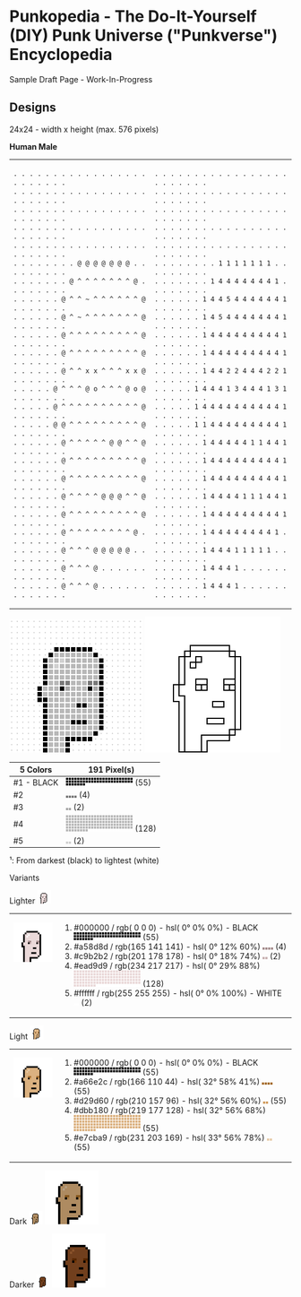 # Punkopedia  - The Do-It-Yourself (DIY) Punk Universe ("Punkverse") Encyclopedia


Sample Draft Page - Work-In-Progress



## Designs

24x24 - width x height  (max. 576 pixels)


**Human Male**


<table width="100%">
<tr>
<td markdown="1" style="vertical-align: top;">

```
. . . . . . . . . . . . . . . . . . . . . . . .
. . . . . . . . . . . . . . . . . . . . . . . .
. . . . . . . . . . . . . . . . . . . . . . . .
. . . . . . . . . . . . . . . . . . . . . . . .
. . . . . . . . . . . . . . . . . . . . . . . .
. . . . . . . . @ @ @ @ @ @ @ . . . . . . . . .
. . . . . . . @ ^ ^ ^ ^ ^ ^ ^ @ . . . . . . . .
. . . . . . @ ^ ^ ~ ^ ^ ^ ^ ^ ^ @ . . . . . . .
. . . . . . @ ^ ~ ^ ^ ^ ^ ^ ^ ^ @ . . . . . . .
. . . . . . @ ^ ^ ^ ^ ^ ^ ^ ^ ^ @ . . . . . . .
. . . . . . @ ^ ^ ^ ^ ^ ^ ^ ^ ^ @ . . . . . . .
. . . . . . @ ^ ^ x x ^ ^ ^ x x @ . . . . . . .
. . . . . @ ^ ^ ^ @ o ^ ^ ^ @ o @ . . . . . . .
. . . . . @ ^ ^ ^ ^ ^ ^ ^ ^ ^ ^ @ . . . . . . .
. . . . . @ @ ^ ^ ^ ^ ^ ^ ^ ^ ^ @ . . . . . . .
. . . . . . @ ^ ^ ^ ^ ^ @ @ ^ ^ @ . . . . . . .
. . . . . . @ ^ ^ ^ ^ ^ ^ ^ ^ ^ @ . . . . . . .
. . . . . . @ ^ ^ ^ ^ ^ ^ ^ ^ ^ @ . . . . . . .
. . . . . . @ ^ ^ ^ ^ @ @ @ ^ ^ @ . . . . . . .
. . . . . . @ ^ ^ ^ ^ ^ ^ ^ ^ ^ @ . . . . . . .
. . . . . . @ ^ ^ ^ ^ ^ ^ ^ ^ @ . . . . . . . .
. . . . . . @ ^ ^ ^ @ @ @ @ @ . . . . . . . . .
. . . . . . @ ^ ^ ^ @ . . . . . . . . . . . . .
. . . . . . @ ^ ^ ^ @ . . . . . . . . . . . . .
```

</td>
<td markdown="1" style="vertical-align: top;">

```
. . . . . . . . . . . . . . . . . . . . . . . .
. . . . . . . . . . . . . . . . . . . . . . . .
. . . . . . . . . . . . . . . . . . . . . . . .
. . . . . . . . . . . . . . . . . . . . . . . .
. . . . . . . . . . . . . . . . . . . . . . . .
. . . . . . . . 1 1 1 1 1 1 1 . . . . . . . . .
. . . . . . . 1 4 4 4 4 4 4 4 1 . . . . . . . .
. . . . . . 1 4 4 5 4 4 4 4 4 4 1 . . . . . . .
. . . . . . 1 4 5 4 4 4 4 4 4 4 1 . . . . . . .
. . . . . . 1 4 4 4 4 4 4 4 4 4 1 . . . . . . .
. . . . . . 1 4 4 4 4 4 4 4 4 4 1 . . . . . . .
. . . . . . 1 4 4 2 2 4 4 4 2 2 1 . . . . . . .
. . . . . 1 4 4 4 1 3 4 4 4 1 3 1 . . . . . . .
. . . . . 1 4 4 4 4 4 4 4 4 4 4 1 . . . . . . .
. . . . . 1 1 4 4 4 4 4 4 4 4 4 1 . . . . . . .
. . . . . . 1 4 4 4 4 4 1 1 4 4 1 . . . . . . .
. . . . . . 1 4 4 4 4 4 4 4 4 4 1 . . . . . . .
. . . . . . 1 4 4 4 4 4 4 4 4 4 1 . . . . . . .
. . . . . . 1 4 4 4 4 1 1 1 4 4 1 . . . . . . .
. . . . . . 1 4 4 4 4 4 4 4 4 4 1 . . . . . . .
. . . . . . 1 4 4 4 4 4 4 4 4 1 . . . . . . . .
. . . . . . 1 4 4 4 1 1 1 1 1 . . . . . . . . .
. . . . . . 1 4 4 4 1 . . . . . . . . . . . . .
. . . . . . 1 4 4 4 1 . . . . . . . . . . . . .
```

</td>
</tr>
</table>


![](i/human-male_spec.png)
![](i/human-male_sketch.png)



| 5 Colors | 191 Pixel(s)|
|------|------|
| \#1  - BLACK | ![](i/human-male_color1.png) (55)  |
|  \#2  | ![](i/human-male_color2.png) (4)   |
|  \#3  | ![](i/human-male_color3.png) (2)   |
|  \#4  | ![](i/human-male_color4.png) (128)   |
|  \#5  | ![](i/human-male_color5.png) (2)  |

¹: From darkest (black) to lightest (white)


Variants

Lighter  ![](i/human-male_lighter.png)


<table width="100%">
<tr>
<td markdown="1" style="vertical-align: top;">

![](i/human-male_lighter4x.png)

</td>
<td markdown="1" style="vertical-align: top;">

1.   #000000 / rgb(  0   0   0) - hsl(  0°   0%   0%)           - BLACK  ![](i/human-male_lighter_color1.png) (55)
2.   #a58d8d / rgb(165 141 141) - hsl(  0°  12%  60%)  ![](i/human-male_lighter_color2.png) (4)
3.   #c9b2b2 / rgb(201 178 178) - hsl(  0°  18%  74%)  ![](i/human-male_lighter_color3.png) (2)
4.  #ead9d9 / rgb(234 217 217) - hsl(  0°  29%  88%)   ![](i/human-male_lighter_color4.png) (128)
5.    #ffffff / rgb(255 255 255) - hsl(  0°   0% 100%)           - WHITE  ![](i/human-male_lighter_color5.png) (2)

</td>
</tr>
</table>


Light  ![](i/human-male_light.png)

<table width="100%">
<tr>
<td markdown="1" style="vertical-align: top;">

![](i/human-male_light4x.png)

</td>
<td markdown="1" style="vertical-align: top;">

1.  #000000 / rgb(  0   0   0) - hsl(  0°   0%   0%)  - BLACK  ![](i/human-male_light_color1.png) (55)
2.  #a66e2c / rgb(166 110  44) - hsl( 32°  58%  41%)  ![](i/human-male_light_color2.png) (55)
3.  #d29d60 / rgb(210 157  96) - hsl( 32°  56%  60%)  ![](i/human-male_light_color3.png) (55)
4.  #dbb180 / rgb(219 177 128) - hsl( 32°  56%  68%)  ![](i/human-male_light_color4.png) (55)
5.  #e7cba9 / rgb(231 203 169) - hsl( 33°  56%  78%)  ![](i/human-male_light_color5.png) (55)

</td>
</tr>
</table>

Dark   ![](i/human-male_dark.png) ![](i/human-male_dark4x.png)

Darker  ![](i/human-male_darker.png) ![](i/human-male_darker4x.png)

